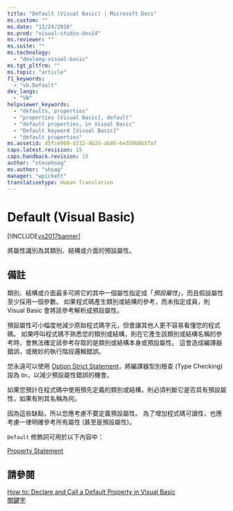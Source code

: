 ```yaml
---
title: "Default (Visual Basic) | Microsoft Docs"
ms.custom: ""
ms.date: "11/24/2016"
ms.prod: "visual-studio-dev14"
ms.reviewer: ""
ms.suite: ""
ms.technology: 
  - "devlang-visual-basic"
ms.tgt_pltfrm: ""
ms.topic: "article"
f1_keywords: 
  - "vb.Default"
dev_langs: 
  - "VB"
helpviewer_keywords: 
  - "defaults, properties"
  - "properties [Visual Basic], default"
  - "default properties, in Visual Basic"
  - "Default keyword [Visual Basic]"
  - "default properties"
ms.assetid: 45fce9b9-d212-4b2d-ab86-6e359b8b57af
caps.latest.revision: 15
caps.handback.revision: 15
author: "stevehoag"
ms.author: "shoag"
manager: "wpickett"
translationtype: Human Translation
---
```

# Default (Visual Basic)
[!INCLUDE[vs2017banner](../../../csharp/includes/vs2017banner.md)]

將屬性識別為其類別、結構或介面的預設屬性。  
  
## 備註  
 類別、結構或介面最多可將它的其中一個屬性指定成「*預設屬性*」，而且假設屬性至少採用一個參數。  如果程式碼產生類別或結構的參考，而未指定成員，則 Visual Basic 會將該參考解析成預設屬性。  
  
 預設屬性可小幅度地減少原始程式碼字元，但會讓其他人更不容易看懂您的程式碼。  如果呼叫程式碼不熟悉您的類別或結構，則在它產生該類別或結構名稱的參考時，會無法確定該參考存取的是類別或結構本身或預設屬性。  這會造成編譯器錯誤，或微妙的執行階段邏輯錯誤。  
  
 您永遠可以使用 [Option Strict Statement](../../../visual-basic/language-reference/statements/option-strict-statement.md)，將編譯器型別檢查 \(Type Checking\) 設為 `On`，以減少預設屬性錯誤的機會。  
  
 如果您預計在程式碼中使用預先定義的類別或結構，則必須判斷它是否具有預設屬性，如果有則其名稱為何。  
  
 因為這些缺點，所以您應考慮不要定義預設屬性。  為了增加程式碼可讀性，也應考慮一律明確參考所有屬性 \(甚至是預設屬性\)。  
  
 `Default` 修飾詞可用於以下內容中：  
  
 [Property Statement](../../../visual-basic/language-reference/statements/property-statement.md)  
  
## 請參閱  
 [How to: Declare and Call a Default Property in Visual Basic](../../../visual-basic/programming-guide/language-features/procedures/how-to-declare-and-call-a-default-property.md)   
 [關鍵字](../../../visual-basic/language-reference/keywords/index.md)